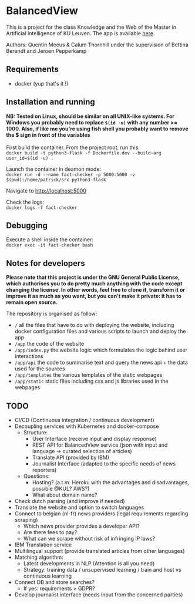 # BalancedView

This is a project for the class Knowledge and the Web of the Master in Artificial Intelligence of KU Leuven. The app is available [here](https://fact-checker.herokuapp.com/). 

Authors: Quentin Meeus & Calum Thornhill under the supervision of Bettina Berendt and Jeroen Pepperkamp

## Requirements
- docker (yup that's it !)

## Installation and running
**NB: Tested on Linux, should be similar on all UNIX-like systems. For Windows 
you probably need to replace `$(id -u)` 
with any number >= 1000. Also, if like me you're using fish shell you probably want to remove the $ sign in front of the variables**<br/><br/>
First build the container. From the project root, run this:<br/>
`docker build -t python3-flask -f Dockerfile.dev --build-arg user_id=$(id -u) .`

Launch the container in deamon mode: <br/>
`docker run -d --name fact-checker -p 5000:5000 -v $(pwd):/home/patrick/src python3-flask`

Navigate to [http://localhost:5000](http://localhost:5000)

Check the logs:<br/>
`docker logs -f fact-checker`

## Debugging
Execute a shell inside the container:<br/>
`docker exec -it fact-checker bash`

## Notes for developers
**Please note that this project is under the GNU General Public License, which authorises you to do pretty much anything with the code except changing the license. In other words, feel free to clone it, transform it or improve it as much as you want, but you can't make it private: it has to remain open source.**

The repository is organised as follow:
 - `/` all the files that have to do with deploying the website, including docker configuration files and various scripts to launch and deploy the app
 - `/app` the code of the website
 - `/app/index.py` the website logic which formulates the logic behind user interactions
 - `/app/api` the code to summarise text and query the news api + the data used for the sources
 - `/app/templates` the various templates of the static webpages
 - `/app/static` static files including css and js libraries used in the webpages

## TODO
 - CI/CD (Continuous integration / continuous development)
 - Decoupling services with Kubernetes and docker-compose
   - Structure:
     - User Interface (receive input and display response)
     - REST API for BalancedView service (json with input and language -> curated selection of articles)
     - Translate API (provided by IBM)
     - Journalist Interface (adapted to the specific needs of news reporters)
   - Questions:
     - Hosting? (a.t.m. Heroku with the advantages and disadvantages, possible @KUL? AWS?)
     - What about domain name?
 - Check dutch parsing (and improve if needed)
 - Translate the website and option to switch languages
 - Connect to belgian (nl-fr) news providers (legal requirements regarding scraping)
    - Which news provider provides a developer API?
    - Are there fees to pay?
    - What can we scrape without risk of infringing IP laws?
 - IBM Translation service
 - Multilingual support (provide translated articles from other languages)
 - Matching algorithm:
   - Latest developments in NLP (Attention is all you need)
   - Strategy: training data / unsupervised learning / train and host vs continuous learning
 - Connect DB and store searches?
   - If yes: requirements > GDPR?
 - Develop journalist interface (needs input from the concerned parties)